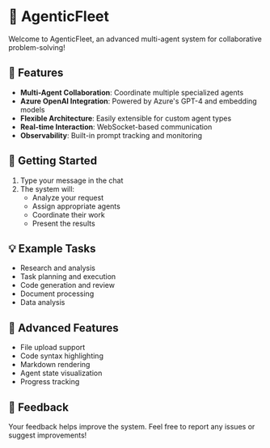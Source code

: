 # 🤖 AgenticFleet

Welcome to AgenticFleet, an advanced multi-agent system for collaborative problem-solving!

## 🌟 Features

- **Multi-Agent Collaboration**: Coordinate multiple specialized agents
- **Azure OpenAI Integration**: Powered by Azure's GPT-4 and embedding models
- **Flexible Architecture**: Easily extensible for custom agent types
- **Real-time Interaction**: WebSocket-based communication
- **Observability**: Built-in prompt tracking and monitoring

## 🚀 Getting Started

1. Type your message in the chat
2. The system will:
   - Analyze your request
   - Assign appropriate agents
   - Coordinate their work
   - Present the results

## 💡 Example Tasks

- Research and analysis
- Task planning and execution
- Code generation and review
- Document processing
- Data analysis

## 🔧 Advanced Features

- File upload support
- Code syntax highlighting
- Markdown rendering
- Agent state visualization
- Progress tracking

## 🤝 Feedback

Your feedback helps improve the system. Feel free to report any issues or suggest improvements! 